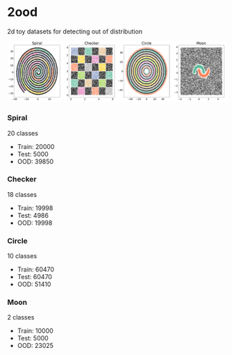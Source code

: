 # 2ood
2d toy datasets for detecting out of distribution

![](./2ood.png)

### Spiral
$20$ classes
- Train: 20000
- Test: 5000
- OOD: 39850

### Checker
$18$ classes
- Train: 19998
- Test: 4986
- OOD: 19998

### Circle
$10$ classes
- Train: 60470
- Test: 60470
- OOD: 51410

### Moon
$2$ classes
- Train: 10000
- Test: 5000
- OOD: 23025
